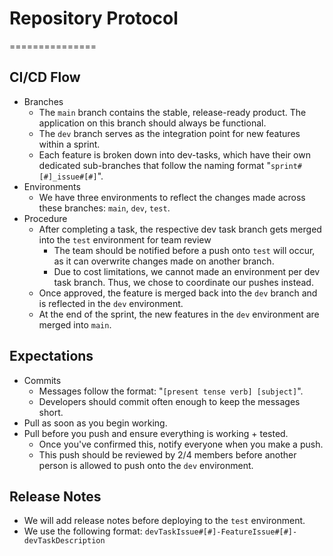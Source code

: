 # Repository Protocol

===============

## CI/CD Flow

- Branches
	- The `main` branch contains the stable, release-ready product. The application on this branch should always be functional.
	- The `dev` branch serves as the integration point for new features within a sprint. 
	- Each feature is broken down into dev-tasks, which have their own dedicated sub-branches that follow the naming format "`sprint#[#]_issue#[#]`".
- Environments
	- We have three environments to reflect the changes made across these branches: `main`, `dev`, `test`.
- Procedure
	- After completing a task, the respective dev task branch gets merged into the `test` environment for team review
		- The team should be notified before a push onto `test` will occur, as it can overwrite changes made on another branch. 
		- Due to cost limitations, we cannot made an environment per dev task branch. Thus, we chose to coordinate our pushes instead.
	- Once approved, the feature is merged back into the `dev` branch and is reflected in the `dev` environment.
	- At the end of the sprint, the new features in the `dev` environment are merged into `main`.

## Expectations
- Commits
	- Messages follow the format: "`[present tense verb] [subject]`".
	- Developers should commit often enough to keep the messages short.
- Pull as soon as you begin working.
- Pull before you push and ensure everything is working + tested.
	- Once you've confirmed this, notify everyone when you make a push.
	- This push should be reviewed by 2/4 members before another person is allowed to push onto the `dev` environment.

## Release Notes
- We will add release notes before deploying to the `test` environment.
- We use the following format: `devTaskIssue#[#]-FeatureIssue#[#]-devTaskDescription`

